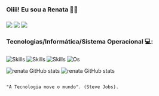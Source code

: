 ### Oiiii! Eu sou a Renata 👋👋
###

<a href="https://linkedin.com/in/rsqxda2"><img src="https://img.shields.io/badge/LinkedIn-0077B5?style=for-the-badge&logo=linkedin&logoColor=white"/></a>
<a href="https://github.com/rsqxda"><img src="https://img.shields.io/badge/GitHub-100000?style=for-the-badge&logo=github&logoColor=white"/></a>
<a href="https://twitter.com/rsqxdace"><img src="https://img.shields.io/badge/Twitter-1DA1F2?style=for-the-badge&logo=twitter&logoColor=white"/></a>

### Tecnologias/Informática/Sistema Operacional 💻:
###
![Skills](https://img.shields.io/badge/HTML5-E34F26?style=for-the-badge&logo=html5&logoColor=white)
![Skills](https://img.shields.io/badge/CSS-239120?&style=for-the-badge&logo=css3&logoColor=white)
![Skills](https://img.shields.io/badge/Microsoft_Office-D83B01?style=for-the-badge&logo=microsoft-office&logoColor=white)
![Os](https://img.shields.io/badge/Windows-0078D6?style=for-the-badge&logo=windows&logoColor=white)


![renata GitHub stats](https://github-readme-stats.vercel.app/api?username=rsqxda&theme=blue-green)
![renata GitHub stats](https://github-readme-stats.vercel.app/api/top-langs/?username=rsqxda&theme=blue-green)



                                                                                                                                          
                                                                                                                                          
                                                                                         "A Tecnologia move o mundo". (Steve Jobs).


